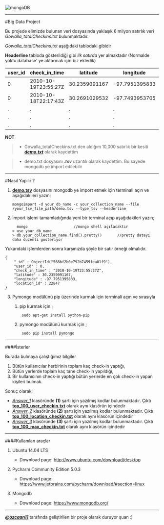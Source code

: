 

![mongoDB](http://www.bit-forge.com/wp-content/uploads/2015/06/mongodb-logo-large.png)


----------


#Big Data Project

Bu projede elimizde bulunan veri dosyasında yaklaşık 6 milyon satırlık veri *Gowalla_totalCheckins.txt* bulunmaktadır.

*Gowalla_totalCheckins.txt* aşağıdaki tablodaki gibidir

**Headerline** tabloda gösterildiği gibi  *ilk satırda* yer almaktadır (Normalde yoktu database' ye aktarmak için biz ekledik)



user_id | check_in_time 	|   latitude	|  longitude	 |location_id
--------|-----------------------|---------------|----------------|-----------
0	| 2010-10-19T23:55:27Z	| 30.2359091167	| -97.7951395833 |22847
0	| 2010-10-18T22:17:43Z	| 30.2691029532	| -97.7493953705 |420315
.       |   .                   |.              |   .            |.
.       |   .                   |.              |   .            |.
.       |   .                   |.              |   .            |.





**NOT**

> - Gowalla_totalCheckins.txt den aldığım 10,000 satırlık bir kesiti [***demo.txt***](https://github.com/ozcaan11/mongodb-pymongo-bigdata/blob/master/Data_Demo/demo.txt) olarak kaydettim

> - demo.txt dosyasını ***.tsv*** uzantılı olarak kaydettim. Bu sayede mongodb ye import edilebilir


----------


#Nasıl Yapılır ?

 1. [**demo.tsv**](https://github.com/ozcaan11/mongodb-pymongo-bigdata/blob/master/Data_Demo/demo.tsv) dosyasını mongodb ye import etmek için terminali açın ve aşağıdakileri yazın;

		mongoimport -d your_db_name -c your_collection_name --file /your_tsv_file_path/demo.tsv --type tsv --headerline

 2. İmport işlemi tamamladığında yeni bir terminal açıp aşağıdakileri
    yazın;

		  mongo 					//mongo shell açılacaktır
		> use your_db_name
		> db.your_collection_name.find().pretty()       //pretty datayı daha düzenli gösteriyor


Yukarıdaki işlemlerden sonra karşınızda şöyle bir satır örneği olmalıdır.

	{
		"_id" : ObjectId("568bf2b0e792b7459fea01f9"),
		"user_id" : 0,
		"check_in_time" : "2010-10-19T23:55:27Z",
		"latitude" : 30.2359091167,
		"longitude" : -97.7951395833,
		"location_id" : 22847
	}

 3. Pymongo  modülünü pip üzerinde kurmak için terminali açın ve sırasıyla
	1. pip kurmak için ;
		
			sudo apt-get install python-pip
	2. pymongo modülünü kurmak için ; 
				
			sudo pip install pymongo
		
		

---------



####İsterler

Burada bulmaya çalıştığımız bilgiler

 1. Bütün kullanıcılar herbirinin toplam kaç check-in yaptığı,
 2. Bütün yerlerde toplam kaç tane check-in yapıldığı,
 3. Bir kullanıcının check-in yaptığı bütün yerlerde en çok check-in
    yapan kişileri bulmak.

Sonuç olarak;

 - [*Answer_1*](https://github.com/ozcaan11/mongodb-pymongo-bigdata/blob/master/Answer_1) klasöründe **(1)** şartı için yazılmış kodlar bulunmaktadır. Çıktı  [**top_100_user_checkin.txt**](https://github.com/ozcaan11/mongodb-pymongo-bigdata/blob/master/Answer_1/top_100_user_checkin.txt) olarak aynı
   klasörün içindedir
 - [*Answer_2*](https://github.com/ozcaan11/mongodb-pymongo-bigdata/blob/master/Answer_2) klasöründe **(2)** şartı için yazılmış kodlar bulunmaktadır. Çıktı  [**top_100_location_checkin.txt**](https://github.com/ozcaan11/mongodb-pymongo-bigdata/blob/master/Answer_2/top_100_locations_checkin.txt)  olarak aynı
   klasörün içindedir
 - [*Answer_3*](https://github.com/ozcaan11/mongodb-pymongo-bigdata/blob/master/Answer_3) klasöründe **(3)** şartı için yazılmış kodlar bulunmaktadır. Çıktı  [**top_100_max_checkin.txt**](https://github.com/ozcaan11/mongodb-pymongo-bigdata/blob/master/Answer_3/top_100_max_checkin.txt)  olarak aynı
   klasörün içindedir

----------

####Kullanılan araçlar

 1. Ubuntu 14.04 LTS
	 - Download page:  http://www.ubuntu.com/download/desktop
 
 2. Pycharm Community Edition 5.0.3
	 - Download page:  https://www.jetbrains.com/pycharm/download/#section=linux
 
 3. Mongodb
	 - Download page:  https://www.mongodb.org/


----------


[***@ozcaan11***](https://github.com/ozcaan11) tarafında geliştirilen bir proje olarak duruyor şuan :)

